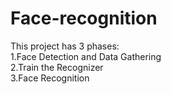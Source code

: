 # Face-recognition
This project has 3 phases:</br>
1.Face Detection and Data Gathering</br>
2.Train the Recognizer</br>
3.Face Recognition</br>
